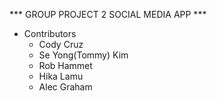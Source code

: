 *** GROUP PROJECT 2 SOCIAL MEDIA APP ***


- Contributors 
    - Cody Cruz
    - Se Yong(Tommy) Kim
    - Rob Hammet
    - Hika Lamu
    - Alec Graham

